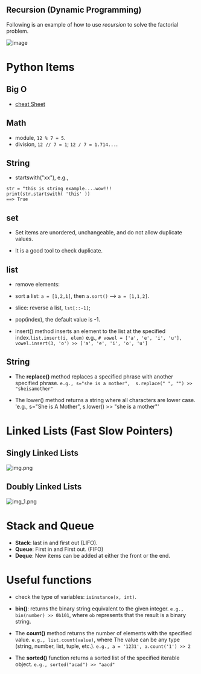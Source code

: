 


## Recursion (Dynamic Programming)
Following is an example of how to use *recursion* to solve the factorial problem.

![image](https://user-images.githubusercontent.com/25771207/123892427-9106e700-d928-11eb-83b1-2d63ea48ab08.png)


# Python Items

## Big O 
- [cheat Sheet](https://www.bigocheatsheet.com/)

## Math
- module, `12 % 7 = 5`.
- division, `12 // 7 = 1`;   `12 / 7 = 1.714...`.

## String
- startswith("xx"), e.g., 
```
str = "this is string example....wow!!!
print(str.startswith( 'this' ))
==> True
```


## set
- Set items are unordered, unchangeable, and do not allow duplicate values.
  
- It is a good tool to check duplicate.

## list
- remove elements:
  
- sort a list: `a = [1,2,1]`, then `a.sort()` --> `a = [1,1,2]`.
  
- slice: reverse a list, `lst[::-1]`;

- pop(index), the default value is -1.

- insert() method inserts an element to the list at the specified index.`list.insert(i, elem)`
e.g.,  `# vowel = ['a', 'e', 'i', 'u'], vowel.insert(3, 'o') >> ['a', 'e', 'i', 'o', 'u']`



## String
- The **replace()** method replaces a specified phrase with another specified phrase. 
  `e.g., s="she is a mother",  s.replace(" ", "") >> "sheisamother"`

- The lower() method returns a string where all characters are lower case.
    'e.g., s="She is A Mother",  s.lower() >> "she is a mother"'




# Linked Lists (Fast Slow Pointers)

## Singly Linked Lists
![img.png](imgs/img.png)

## Doubly Linked Lists
![img_1.png](imgs/img_1.png)


# Stack and Queue
- **Stack**: last in and first out (LIFO).
- **Queue**: First in and First out. (FIFO)
- **Deque**: New items can be added at either the front or the end.


# Useful functions
- check the type of variables: `isinstance(x, int)`.
  
- **bin()**: returns the binary string equivalent to the given integer. `e.g., bin(number) >> 0b101`, where
`ob`  represents that the result is a binary string.
  
- The **count()** method returns the number of elements with the specified value. `e.g., list.count(value)`, where 
The value can be any type (string, number, list, tuple, etc.). `e.g., a = '1231', a.count('1') >> 2` 

- The **sorted()** function returns a sorted list of the specified iterable object. `e.g., sorted("acad") >> "aacd"`


  